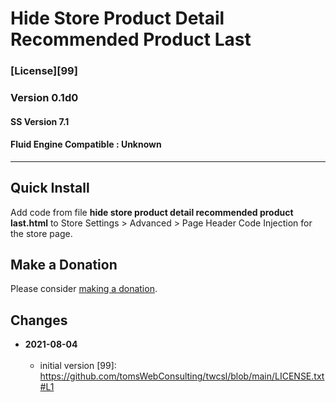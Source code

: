 # Hide Store Product Detail Recommended Product Last

### [License][99]

### Version 0.1d0

#### SS Version 7.1

#### Fluid Engine Compatible : Unknown

---

## Quick Install

Add code from file **hide store product detail recommended product last.html**
to Store Settings > Advanced > Page Header Code Injection for the store page.

## Make a Donation

Please consider [making a donation](https://github.com/tomsWebConsulting/twcsl#make-a-donation).

## Changes

<!-- * **2021-07-01**
<br><br>
  * added code to change read more link
  * use twcsl
  * bumped version to 0.1d2
  <br><br -->
* **2021-08-04**
<br><br>
  * initial version
[99]: https://github.com/tomsWebConsulting/twcsl/blob/main/LICENSE.txt#L1
